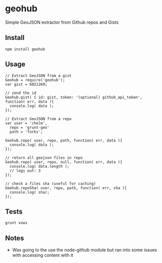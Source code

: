 geohub 
====

Simple GeoJSON extractor from Github repos and Gists

## Install

    npm install geohub

## Usage 

    // Extract GeoJSON from a gist 
    Geohub = require('geohub');
    var gist = 6021269;

    // send the id 
    Geohub.gist( { id: gist, token: '(optional) github_api_token', function( err, data ){
      console.log( data );
    });

    // Extract GeoJSON from a repo 
    var user = 'chelm', 
      repo = 'grunt-geo'
      path = 'forks';

    Geohub.repo( user, repo, path, function( err, data ){
      console.log( data );
    });

    // return all geojson files in repo 
    Geohub.repo( user, repo, null, function( err, data ){
      console.log( data.length );
      // logs out: 3 
    });

    // check a files sha (useful for caching)
    Geohub.repoSha( user, repo, path, function( err, sha ){
      console.log( sha);
    });

## Tests 

    grunt vows

## Notes

  * Was going to the use the node-github module but ran into some issues with accessing content with it  
